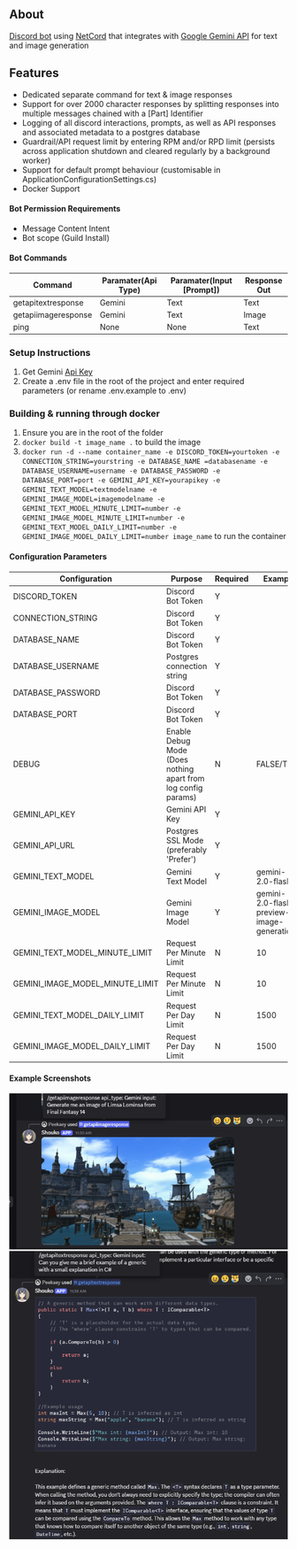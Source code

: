 
## About
[Discord bot](https://discord.com/developers/docs/intro) using [NetCord](https://netcord.dev/) that integrates with [Google Gemini API](https://ai.google.dev/) for text and image generation

## Features
- Dedicated separate command for text & image responses
- Support for over 2000 character responses by splitting responses into multiple messages chained with a [Part] Identifier
- Logging of all discord interactions, prompts, as well as API responses and associated metadata to a postgres database
- Guardrail/API request limit by entering RPM and/or RPD limit (persists across application shutdown and cleared regularly by a background worker)
- Support for default prompt behaviour (customisable in ApplicationConfigurationSettings.cs)
- Docker Support

#### Bot Permission Requirements
- Message Content Intent
- Bot scope (Guild Install)

#### Bot Commands

| Command             | Paramater(Api Type) | Paramater(Input [Prompt]) | Response Out |
|---------------------|---------------------|---------------------------|--------------|
| getapitextresponse  | Gemini              | Text                      | Text         |
| getapiimageresponse | Gemini              | Text                      | Image        |
| ping                | None                | None                      | Text         |

### Setup Instructions
1. Get Gemini [Api Key](https://ai.google.dev/gemini-api/docs/api-key)
2. Create a .env file in the root of the project and enter required parameters (or rename .env.example to .env)
### Building & running through docker
1. Ensure you are in the root of the folder
2. ``docker build -t image_name .`` to build the image
3. ``docker run -d --name container_name -e DISCORD_TOKEN=yourtoken -e CONNECTION_STRING=yourstring -e DATABASE_NAME =databasename -e DATABASE_USERNAME=username -e DATABASE_PASSWORD -e DATABASE_PORT=port -e GEMINI_API_KEY=yourapikey -e GEMINI_TEXT_MODEL=textmodelname -e GEMINI_IMAGE_MODEL=imagemodelname -e GEMINI_TEXT_MODEL_MINUTE_LIMIT=number -e GEMINI_IMAGE_MODEL_MINUTE_LIMIT=number -e GEMINI_TEXT_MODEL_DAILY_LIMIT=number -e GEMINI_IMAGE_MODEL_DAILY_LIMIT=number image_name`` to run the container


#### Configuration Parameters

| Configuration                   | Purpose                                                       | Required | Example   |
|---------------------------------|---------------------------------------------------------------|---|-----------|
| DISCORD_TOKEN                   | Discord Bot Token                                             | Y |           |
| CONNECTION_STRING               | Discord Bot Token                                             | Y |           |
| DATABASE_NAME                   | Discord Bot Token                                             | Y |           |
| DATABASE_USERNAME               | Postgres connection string                                    | Y |           |
| DATABASE_PASSWORD               | Discord Bot Token                                             | Y |           |
| DATABASE_PORT                   | Discord Bot Token                                             | Y |           |
| DEBUG                           | Enable Debug Mode (Does nothing apart from log config params) | N | FALSE/TRUE |
| GEMINI_API_KEY                  | Gemini API Key                                                | Y |
| GEMINI_API_URL                  | Postgres SSL Mode (preferably 'Prefer')                      | Y |     |
| GEMINI_TEXT_MODEL               | Gemini Text Model                                             | Y |gemini-2.0-flash |
| GEMINI_IMAGE_MODEL              | Gemini Image Model                                            | Y | gemini-2.0-flash-preview-image-generation |
| GEMINI_TEXT_MODEL_MINUTE_LIMIT  | Request Per Minute Limit                                      | N | 10        |
| GEMINI_IMAGE_MODEL_MINUTE_LIMIT | Request Per Minute Limit                                      | N | 10        |
| GEMINI_TEXT_MODEL_DAILY_LIMIT   | Request Per Day Limit                                         | N | 1500      |
| GEMINI_IMAGE_MODEL_DAILY_LIMIT  | Request Per Day Limit                                         | N | 1500      |

#### Example Screenshots
![Image-Response](https://github.com/Peekaey/Shouko/blob/master/Images/Image-response.png)
![Text-Response](https://github.com/Peekaey/Shouko/blob/master/Images/Text-response.png)


